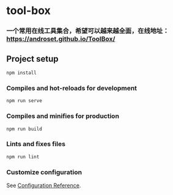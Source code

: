 # tool-box

### 一个常用在线工具集合，希望可以越来越全面，在线地址：https://androset.github.io/ToolBox/

## Project setup
```
npm install
```

### Compiles and hot-reloads for development
```
npm run serve
```

### Compiles and minifies for production
```
npm run build
```

### Lints and fixes files
```
npm run lint
```

### Customize configuration
See [Configuration Reference](https://cli.vuejs.org/config/).
